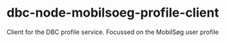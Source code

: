 # dbc-node-mobilsoeg-profile-client
Client for the DBC profile service. Focussed on the MobilSøg user profile

